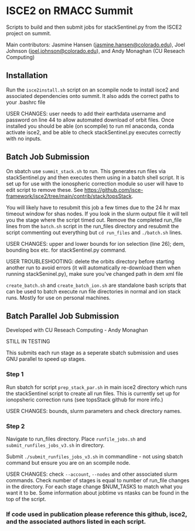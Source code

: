 # ISCE2 on RMACC Summit
Scripts to build and then submit jobs for stackSentinel.py from the ISCE2 project on summit.

Main contributors: Jasmine Hansen (jasmine.hansen@colorado.edu), Joel Johnson (joel.johnson@colorado.edu), and Andy Monaghan (CU Reseach Computing)
## Installation
Run the `isce2install.sh` script on an scompile node to install isce2 and associated dependencies onto summit. It also adds the correct paths to your .bashrc file

USER CHANGES: user needs to add their earthdata username and password on line 44 to allow automated download of orbit files.
Once installed you should be able (on scompile) to run ml anaconda, conda activate isce2, and be able to check stackSentinel.py executes correctly with no inputs.

## Batch Job Submission
On sbatch use `summit_stack.sh` to run. This generates run files via stackSentinel.py and then executes them using in a batch shell script. It is set up for use with the ionospheric correction module so user will have to edit script to remove these. See https://github.com/isce-framework/isce2/tree/main/contrib/stack/topsStack.

You will likely have to resubmit this job a few times due to the 24 hr max timeout window for shas nodes. If you look in the slurm output file it will tell you the stage where the script timed out. Remove the completed run_file lines from the `batch.sh` script in the run_files directory and resubmit the script commenting out everything but `cd run_files` and `./batch.sh` lines.

USER CHANGES: upper and lower bounds for ion selection (line 26); dem, bounding box etc. for stackSentinel.py command.

USER TROUBLESHOOTING: delete the orbits directory before starting another run to avoid errors (it will automatically re-download them when running stackSeninel.py), make sure you've changed path in dem xml file

`create_batch.sh` and `create_batch_ion.sh` are standalone bash scripts that can be used to batch execute run file directories in normal and ion stack runs. Mostly for use on personal machines.

## Batch Parallel Job Submission
Developed with CU Reseach Computing - Andy Monaghan 

STILL IN TESTING

This submits each run stage as a seperate sbatch submission and uses GNU parallel to speed up stages. 

### Step 1
Run sbatch for script `prep_stack_par.sh` in main isce2 directory which runs the stackSentinel script to create all run files. This is currently set up for ionopsheric correction runs (see topsStack github for more info.)

USER CHANGES: bounds, slurm parameters and check directory names.

### Step 2
Navigate to run_files directory. Place `runfile_jobs.sh` and `submit_runfiles_jobs_v3.sh` in directory.

Submit `./submit_runfiles_jobs_v3.sh` in commandline - not using sbatch command but ensure you are on an scompile node.

USER CHANGES: check `--account`, `--nodes` and other associated slurm commands. Check number of stages is equal to number of run_file changes in the directory. For each stage change $NUM_TASKS to match what you want it to be. Some information about jobtime vs ntasks can be found in the top of the script. 


### If code used in publication please reference this github, isce2, and the associated authors listed in each script.